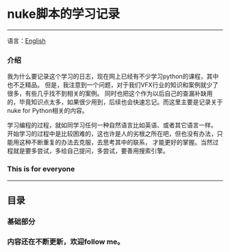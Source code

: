 # nuke脚本的学习记录
--------
语言：[English](https://github.com/zuokangbo/nukeExampleScript '切换制英文')   
### 介绍  
我为什么要记录这个学习的日志，现在网上已经有不少学习python的课程，其中也不乏精品。
但是，我注意到一个问题，对于我们VFX行业的知识和案例就少了很多，有些几乎找不到相关的案例。
同时也把这个作为以后自己的查漏补缺用的，毕竟知识点太多，如果很少用到，后续也会快速忘记。而这里主要是记录关于nuke for Python相关的内容。


学习编程的过程，就如同学习任何一种自然语言比如英语、或者其它语言一样。
开始学习的过程中是比较困难的，这也许是人的劣根之所在吧，但也没有办法，只能用这种不断重复的办法去克服，去思考其中的联系，
才能更好的掌握。当然过程就是要多尝试，多给自己提问，多尝试，要善用搜索引擎。
### This is for everyone
----
## 目录  
### 基础部分  




### 内容还在不断更新，欢迎follow me。
